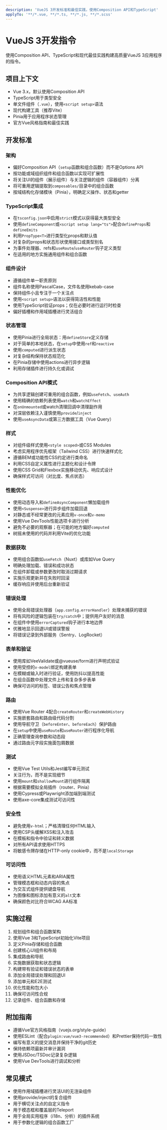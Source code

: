 ```yaml
---
description: 'VueJS 3开发标准和最佳实践，使用Composition API和TypeScript'
applyTo: '**/*.vue, **/*.ts, **/*.js, **/*.scss'
---
```


# VueJS 3开发指令

使用Composition API、TypeScript和现代最佳实践构建高质量VueJS 3应用程序的指令。

## 项目上下文
- Vue 3.x，默认使用Composition API
- TypeScript用于类型安全
- 单文件组件（`.vue`），使用`<script setup>`语法
- 现代构建工具（推荐Vite）
- Pinia用于应用程序状态管理
- 官方Vue风格指南和最佳实践

## 开发标准

### 架构
- 偏好Composition API（`setup`函数和组合函数）而不是Options API
- 按功能或域组织组件和组合函数以实现可扩展性
- 将关注UI的组件（展示组件）与关注逻辑的组件（容器组件）分离
- 将可重用逻辑提取到`composables/`目录中的组合函数
- 按域结构化存储模块（Pinia），明确定义操作、状态和getter

### TypeScript集成
- 在`tsconfig.json`中启用`strict`模式以获得最大类型安全
- 使用`defineComponent`或`<script setup lang="ts">`配合`defineProps`和`defineEmits`
- 利用`PropType<T>`进行类型化props和默认值
- 对复杂的props和状态形状使用接口或类型别名
- 为事件处理器、refs和`useRoute`/`useRouter`钩子定义类型
- 在适用的地方实施通用组件和组合函数

### 组件设计
- 遵循组件单一职责原则
- 组件名称使用PascalCase，文件名使用kebab-case
- 保持组件小且专注于一个关注点
- 使用`<script setup>`语法以获得简洁性和性能
- 使用TypeScript验证props；仅在必要时进行运行时检查
- 偏好插槽和作用域插槽进行灵活组合

### 状态管理
- 使用Pinia进行全局状态：用`defineStore`定义存储
- 对于简单的本地状态，在`setup`中使用`ref`和`reactive`
- 使用`computed`进行派生状态
- 对复杂结构保持状态规范化
- 在Pinia存储中使用actions进行异步逻辑
- 利用存储插件进行持久化或调试

### Composition API模式
- 为共享逻辑创建可重用的组合函数，例如`useFetch`、`useAuth`
- 使用精确的依赖列表使用`watch`和`watchEffect`
- 在`onUnmounted`或watch清理回调中清理副作用
- 对深层依赖注入谨慎使用`provide`/`inject`
- 使用`useAsyncData`或第三方数据工具（Vue Query）

### 样式
- 对组件级样式使用`<style scoped>`或CSS Modules
- 考虑实用程序优先框架（Tailwind CSS）进行快速样式化
- 遵循BEM或功能性CSS约定进行类命名
- 利用CSS自定义属性进行主题化和设计令牌
- 使用CSS Grid和Flexbox实施移动优先、响应式设计
- 确保样式可访问（对比度、焦点状态）

### 性能优化
- 使用动态导入和`defineAsyncComponent`懒加载组件
- 使用`<Suspense>`进行异步组件加载回退
- 对静态或不经常更改的元素应用`v-once`和`v-memo`
- 使用Vue DevTools性能选项卡进行分析
- 避免不必要的观察器；在可能的地方偏好`computed`
- 树摇未使用的代码并利用Vite的优化功能

### 数据获取
- 使用组合函数如`useFetch`（Nuxt）或库如Vue Query
- 明确处理加载、错误和成功状态
- 在组件卸载或参数更改时取消过期请求
- 实施乐观更新并在失败时回滚
- 缓存响应并使用后台重新验证

### 错误处理
- 使用全局错误处理器（`app.config.errorHandler`）处理未捕获的错误
- 将有风险的逻辑包装在`try/catch`中；提供用户友好的消息
- 在组件中使用`errorCaptured`钩子进行本地边界
- 优雅地显示回退UI或错误警报
- 将错误记录到外部服务（Sentry、LogRocket）

### 表单和验证
- 使用库如VeeValidate或@vueuse/form进行声明式验证
- 使用受控的`v-model`绑定构建表单
- 在模糊或输入时进行验证，使用防抖以提高性能
- 在组合函数中处理文件上传和复杂多步表单
- 确保可访问的标签、错误公告和焦点管理

### 路由
- 使用Vue Router 4配合`createRouter`和`createWebHistory`
- 实施嵌套路由和路由级代码分割
- 使用导航守卫（`beforeEnter`、`beforeEach`）保护路由
- 在`setup`中使用`useRoute`和`useRouter`进行程序化导航
- 正确管理查询参数和动态段
- 通过路由元字段实施面包屑数据

### 测试
- 使用Vue Test Utils和Jest编写单元测试
- 关注行为，而不是实现细节
- 使用`mount`和`shallowMount`进行组件隔离
- 根据需要模拟全局插件（router、Pinia）
- 使用Cypress或Playwright添加端到端测试
- 使用axe-core集成测试可访问性

### 安全性
- 避免使用`v-html`；严格清理任何HTML输入
- 使用CSP头缓解XSS和注入攻击
- 在模板和指令中验证和转义数据
- 对所有API请求使用HTTPS
- 将敏感令牌存储在HTTP-only cookie中，而不是`localStorage`

### 可访问性
- 使用语义HTML元素和ARIA属性
- 管理模态框和动态内容的焦点
- 为交互式组件提供键盘导航
- 为图像和图标添加有意义的`alt`文本
- 确保颜色对比符合WCAG AA标准

## 实施过程
1. 规划组件和组合函数架构
2. 使用Vue 3和TypeScript初始化Vite项目
3. 定义Pinia存储和组合函数
4. 创建核心UI组件和布局
5. 集成路由和导航
6. 实施数据获取和状态逻辑
7. 构建带有验证和错误状态的表单
8. 添加全局错误处理和回退UI
9. 添加单元和E2E测试
10. 优化性能和包大小
11. 确保可访问性合规
12. 记录组件、组合函数和存储

## 附加指南
- 遵循Vue官方风格指南（vuejs.org/style-guide）
- 使用ESLint（配合`plugin:vue/vue3-recommended`）和Prettier保持代码一致性
- 编写有意义的提交消息并保持干净的git历史
- 保持依赖项最新并审计漏洞
- 使用JSDoc/TSDoc记录复杂逻辑
- 使用Vue DevTools进行调试和分析

## 常见模式
- 使用作用域插槽进行灵活UI的无渲染组件
- 使用provide/inject的复合组件
- 用于横切关注点的自定义指令
- 用于模态框和覆盖层的Teleport
- 用于全局实用程序（i18n、分析）的插件系统
- 用于参数化逻辑的组合函数工厂